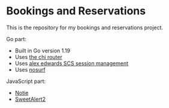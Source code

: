 # Bookings and Reservations

This is the repository for my bookings and reservations project.

Go part:
- Built in Go version 1.19
- Uses [the chi router](https://github.com/go-chi/chi/v5)
- Uses [alex edwards SCS session management](https://github.com/alexedwards/scs/v2)
- Uses [nosurf](https://github.com/justinas/nosurf)

JavaScript part:
- [Notie](https://github.com/jaredreich/notie)
- [SweetAlert2](https://github.com/sweetalert2/sweetalert2)